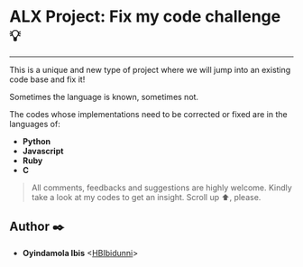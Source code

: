 # ALX Project: Fix my code challenge :bulb:
----------
This is a unique and new type of project where we will jump into an existing code base and fix it!

Sometimes the language is known, sometimes not.

The codes whose implementations need to be corrected or fixed are in the languages of:
- __Python__
- __Javascript__
- __Ruby__
- __C__


> All comments, feedbacks and suggestions are highly welcome. Kindly take a look at my
codes to get an insight. Scroll up :arrow_up:, please.

##  Author :black_nib:
*  __Oyindamola Ibis__ <[HBIbidunni](https://github.com/HBIbidunni)>
